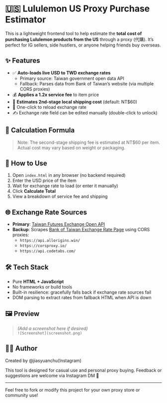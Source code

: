 # 🇺🇸 Lululemon US Proxy Purchase Estimator

This is a lightweight frontend tool to help estimate the **total cost of purchasing Lululemon products from the US** through a proxy (代購). It’s perfect for IG sellers, side hustlers, or anyone helping friends buy overseas.

## ✨ Features

- ✅ **Auto-loads live USD to TWD exchange rates**
  - Primary source: Taiwan government open data API
  - Fallback: Parses data from Bank of Taiwan’s website (via multiple CORS proxies)
- 💰 **Applies a 1.2x service fee** to item price
- 🚚 **Estimates 2nd-stage local shipping cost** (default: NT$60)
- 🔁 One-click to reload exchange rate
- ✍️ Exchange rate field can be edited manually (double-click to unlock)

## 🧮 Calculation Formula


> Note: The second-stage shipping fee is estimated at NT$60 per item. Actual cost may vary based on weight or packaging.

## 🧾 How to Use

1. Open `index.html` in any browser (no backend required)
2. Enter the USD price of the item
3. Wait for exchange rate to load (or enter it manually)
4. Click **Calculate Total**
5. View a breakdown of service fee and shipping

## 🌐 Exchange Rate Sources

- **Primary**: [Taiwan Futures Exchange Open API](https://openapi.taifex.com.tw/v1/DailyForeignExchangeRates)
- **Backup**: Scrapes [Bank of Taiwan Exchange Rate Page](https://rate.bot.com.tw/xrt?Lang=zh-TW) using CORS proxies:
  - `https://api.allorigins.win/`
  - `https://corsproxy.io/`
  - `https://api.codetabs.com/`

## 🛠️ Tech Stack

- Pure **HTML + JavaScript**
- No frameworks or build tools
- Built-in resilience: gracefully falls back if exchange rate sources fail
- DOM parsing to extract rates from fallback HTML when API is down

## 🖼 Preview

> *(Add a screenshot here if desired)*  
> `![Screenshot](screenshot.png)`

## 👩‍💻 Author

Created by @jiasyuanchu(Instagram)

This tool is designed for casual use and personal proxy buying. Feedback or suggestions are welcome via Instagram DM 💌

---

Feel free to fork or modify this project for your own proxy store or community use!
